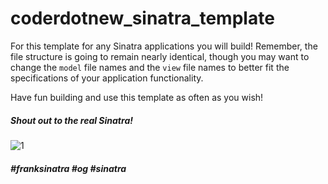 # coderdotnew_sinatra_template
For this template for any Sinatra applications you will build! Remember, the file structure is going to remain nearly identical, though you may want to change the `model` file names and the `view` file names to better fit the specifications of your application functionality.

Have fun building and use this template as often as you wish!  

##### Shout out to the real Sinatra!  
![1](http://i.imgur.com/sajVKhr.gif)    
##### #franksinatra #og #sinatra